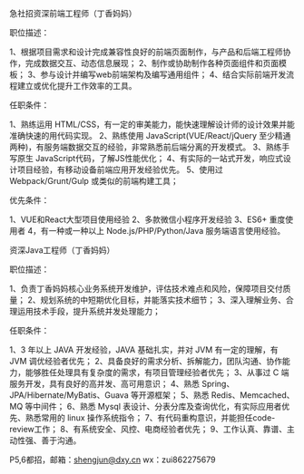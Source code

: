 急社招资深前端工程师（丁香妈妈）

职位描述：

1、根据项目需求和设计完成兼容性良好的前端页面制作，与产品和后端工程师协作，完成数据交互、动态信息展现；
2、制作或协助制作各种页面组件和页面模板；
3、参与设计并编写web前端架构及编写通用组件；
4、结合实际前端开发流程建立或优化提升工作效率的工具。


任职条件：

1、熟练运用 HTML/CSS，有一定的审美能力，能快速理解设计师的设计效果并能准确快速的用代码实现。
2、熟练使用 JavaScript(VUE/React/jQuery 至少精通两种)，有服务端数据交互的经验，非常熟悉前后端分离的开发模式。
3、熟练手写原生 JavaScript代码，了解JS性能优化；
4、有实际的一站式开发，响应式设计项目经验，有移动设备前端应用开发经验优先。
5、使用过 Webpack/Grunt/Gulp 或类似的前端构建工具；



优先条件：

1、VUE和React大型项目使用经验
2、多款微信小程序开发经验
3、ES6+ 重度使用者
4，有一种或一种以上 Node.js/PHP/Python/Java 服务端语言使用经验。


资深Java工程师（丁香妈妈）

职位描述：

1、负责丁香妈妈核心业务系统开发维护，评估技术难点和风险，保障项目交付质量；
2、规划系统的中短期优化目标，并能落实技术细节；
3、深入理解业务、合理运用技术手段，提升系统并发处理能力；


任职条件： 

1、3 年以上 JAVA 开发经验，JAVA 基础扎实，并对 JVM 有一定的理解，有 JVM 调优经验者优先；
2、具备良好的需求分析、拆解能力，团队沟通、协作能力，能够胜任处理具有复杂度的需求，有项目管理经验者优先；
3、从事过 C 端服务开发，具有良好的高并发、高可用意识；
4、熟悉 Spring、JPA/Hibernate/MyBatis、Guava 等开源框架；
5、熟悉 Redis、Memcached、MQ 等中间件；
6、熟悉 Mysql 表设计、分表分库及查询优化，有实际应用者优先、熟悉常用的 linux 操作系统指令；
7、有代码重构意识，并能担任code-review工作；
8、有系统安全、风控、电商经验者优先；
9、工作认真、靠谱、主动性强、善于沟通。


P5,6都招，邮箱：shengjun@dxy.cn  wx：zui862275679